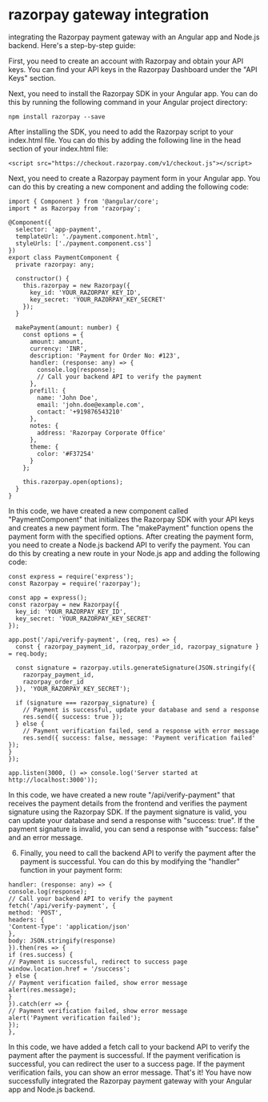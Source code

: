 # razorpay gateway integration
integrating the Razorpay payment gateway with an Angular app and Node.js backend. 
Here's a step-by-step guide:

First, you need to create an account with Razorpay and obtain your API keys. You can find your API keys in the Razorpay Dashboard under the "API Keys" section.

Next, you need to install the Razorpay SDK in your Angular app. You can do this by running the following command in your Angular project directory:
```
npm install razorpay --save
```

After installing the SDK, you need to add the Razorpay script to your index.html file. You can do this by adding the following line in the head section of your index.html file:
```
<script src="https://checkout.razorpay.com/v1/checkout.js"></script>
```

Next, you need to create a Razorpay payment form in your Angular app. You can do this by creating a new component and adding the following code:
```
import { Component } from '@angular/core';
import * as Razorpay from 'razorpay';

@Component({
  selector: 'app-payment',
  templateUrl: './payment.component.html',
  styleUrls: ['./payment.component.css']
})
export class PaymentComponent {
  private razorpay: any;

  constructor() {
    this.razorpay = new Razorpay({
      key_id: 'YOUR_RAZORPAY_KEY_ID',
      key_secret: 'YOUR_RAZORPAY_KEY_SECRET'
    });
  }

  makePayment(amount: number) {
    const options = {
      amount: amount,
      currency: 'INR',
      description: 'Payment for Order No: #123',
      handler: (response: any) => {
        console.log(response);
        // Call your backend API to verify the payment
      },
      prefill: {
        name: 'John Doe',
        email: 'john.doe@example.com',
        contact: '+919876543210'
      },
      notes: {
        address: 'Razorpay Corporate Office'
      },
      theme: {
        color: '#F37254'
      }
    };

    this.razorpay.open(options);
  }
}
```

In this code, we have created a new component called "PaymentComponent" that initializes the Razorpay SDK with your API keys and creates a new payment form. The "makePayment" function opens the payment form with the specified options.
After creating the payment form, you need to create a Node.js backend API to verify the payment. You can do this by creating a new route in your Node.js app and adding the following code:

```
const express = require('express');
const Razorpay = require('razorpay');

const app = express();
const razorpay = new Razorpay({
  key_id: 'YOUR_RAZORPAY_KEY_ID',
  key_secret: 'YOUR_RAZORPAY_KEY_SECRET'
});

app.post('/api/verify-payment', (req, res) => {
  const { razorpay_payment_id, razorpay_order_id, razorpay_signature } = req.body;

  const signature = razorpay.utils.generateSignature(JSON.stringify({
    razorpay_payment_id,
    razorpay_order_id
  }), 'YOUR_RAZORPAY_KEY_SECRET');

  if (signature === razorpay_signature) {
    // Payment is successful, update your database and send a response
    res.send({ success: true });
  } else {
    // Payment verification failed, send a response with error message
    res.send({ success: false, message: 'Payment verification failed' });
}
});

app.listen(3000, () => console.log('Server started at http://localhost:3000'));
```

In this code, we have created a new route "/api/verify-payment" that receives the payment details from the frontend and verifies the payment signature using the Razorpay SDK. If the payment signature is valid, you can update your database and send a response with "success: true". If the payment signature is invalid, you can send a response with "success: false" and an error message.

6. Finally, you need to call the backend API to verify the payment after the payment is successful. You can do this by modifying the "handler" function in your payment form:
```
handler: (response: any) => {
console.log(response);
// Call your backend API to verify the payment
fetch('/api/verify-payment', {
method: 'POST',
headers: {
'Content-Type': 'application/json'
},
body: JSON.stringify(response)
}).then(res => {
if (res.success) {
// Payment is successful, redirect to success page
window.location.href = '/success';
} else {
// Payment verification failed, show error message
alert(res.message);
}
}).catch(err => {
// Payment verification failed, show error message
alert('Payment verification failed');
});
},
```

In this code, we have added a fetch call to your backend API to verify the payment after the payment is successful. If the payment verification is successful, you can redirect the user to a success page. If the payment verification fails, you can show an error message.
That's it! You have now successfully integrated the Razorpay payment gateway with your Angular app and Node.js backend.
